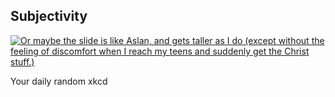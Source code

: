## Subjectivity
[![Or maybe the slide is like Aslan, and gets taller as I do (except without the feeling of discomfort when I reach my teens and suddenly get the Christ stuff.)](https://imgs.xkcd.com/comics/subjectivity.png)](https://xkcd.com/255/ "Or maybe the slide is like Aslan, and gets taller as I do (except without the feeling of discomfort when I reach my teens and suddenly get the Christ stuff.)")

Your daily random xkcd
